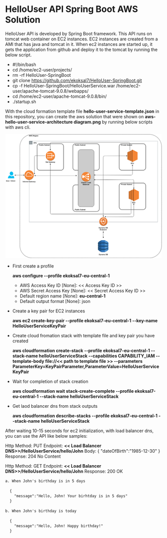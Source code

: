 # HelloUser API Spring Boot AWS Solution

HelloUser API is developed by Spring Boot framework. This API runs on tomcat web container on EC2 instances. EC2 instances are created from a AMI that has java and tomcat in it. When ec2 instances are started up, it gets the application from github and deploy it to the tomcat by running the below script.

- #!/bin/bash
- cd /home/ec2-user/projects/ 
- rm -rf HelloUser-SpringBoot 
- git clone https://github.com/ekoksal7/HelloUser-SpringBoot.git 
- cp -f HelloUser-SpringBoot/HelloUserService.war /home/ec2-user/apache-tomcat-9.0.8/webapps/ 
- cd /home/ec2-user/apache-tomcat-9.0.8/bin/ 
- ./startup.sh

With the cloud formation template file  **hello-user-service-template.json** in this repository, you can create the aws solution that were shown on **aws-hello-user-service-architecture diagram.png** by running below scripts with aws cli.

![alt text](https://github.com/ekoksal7/HelloUser-SpringBoot/blob/master/aws-hello-user-service-architecture%20diagram.png)

- First create a profile
  
    **aws configure --profile ekoksal7-eu-central-1**

    - AWS Access Key ID [None]: << Access Key ID >>
    - AWS Secret Access Key [None]: << Secret Access Key ID >>
    - Default region name [None]: **eu-central-1**
    - Default output format [None]: json
  
 - Create a key pair for EC2 instances
 
    **aws ec2 create-key-pair --profile ekoksal7-eu-central-1 --key-name HelloUserServiceKeyPair**
    
 - Create cloud fromation stack with template file and key pair you have created
 
    **aws cloudformation create-stack --profile ekoksal7-eu-central-1 --stack-name helloUserServiceStack --capabilities CAPABILITY_IAM --template-body file://<< path to template file >> --parameters ParameterKey=KeyPairParameter,ParameterValue=HelloUserServiceKeyPair**
  
  - Wait for completion of stack creation
  
    **aws cloudformation wait stack-create-complete --profile ekoksal7-eu-central-1  --stack-name helloUserServiceStack**
    
  - Get laod balancer dns from stack outputs
    
    **aws cloudformation describe-stacks --profile ekoksal7-eu-central-1 --stack-name helloUserServiceStack**
 
 After waiting 10-15 seconds for ec2 initialization, with load balancer dns, you can use the API like below samples:
 
 Http Method: PUT 
 Endpoint: **<< Load Balancer DNS>>/HelloUserService/hello/John**
 Body:
      {
        "dateOfBirth":"1985-12-30"
      }
 Response: 204 No Content
  
  
  
 Http Method: GET 
 Endpoint: **<< Load Balancer DNS>>/HelloUserService/hello/John**
 Response: 200 OK
 
    a. When John's birthday is in 5 days
      
      {
        "message":"Hello, John! Your birhtday is in 5 days"
      }
    
    b. When John's birthday is today
    
      {
        "message":"Hello, John! Happy birthday!"
      }
      
  
  
  
